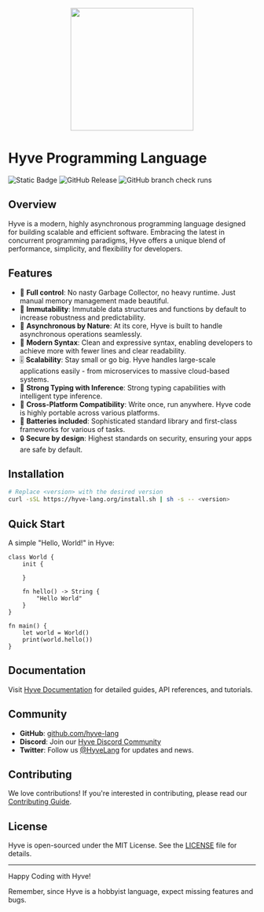 <p align="center">
  <img src="https://i.imgur.com/f7XHEDZ.png" style="height:250px;" />
</p>

# Hyve Programming Language
![Static Badge](https://img.shields.io/badge/C%2B%2B-20-purple) ![GitHub Release](https://img.shields.io/github/v/release/broken-bytes/Hyve?include_prereleases&sort=semver&label=version)
![GitHub branch check runs](https://img.shields.io/github/check-runs/broken-bytes/Hyve/main) 

## Overview
Hyve is a modern, highly asynchronous programming language designed for building scalable and efficient software. Embracing the latest in concurrent programming paradigms, Hyve offers a unique blend of performance, simplicity, and flexibility for developers.

## Features
- 🔮 **Full control**: No nasty Garbage Collector, no heavy runtime. Just manual memory management made beautiful.
- 🧊 **Immutability**: Immutable data structures and functions by default to increase robustness and predictability. 
- 🧵 **Asynchronous by Nature**: At its core, Hyve is built to handle asynchronous operations seamlessly.
- 🔮 **Modern Syntax**: Clean and expressive syntax, enabling developers to achieve more with fewer lines and clear readability.
- 🎚️ **Scalability**: Stay small or go big. Hyve handles large-scale applications easily - from microservices to massive cloud-based systems.
- 🔗 **Strong Typing with Inference**: Strong typing capabilities with intelligent type inference.
- 🤝 **Cross-Platform Compatibility**: Write once, run anywhere. Hyve code is highly portable across various platforms.
- 🔋 **Batteries included**: Sophisticated standard library and first-class frameworks for various of tasks.
- 🔒 **Secure by design**: Highest standards on security, ensuring your apps are safe by default.

## Installation
```bash
# Replace <version> with the desired version
curl -sSL https://hyve-lang.org/install.sh | sh -s -- <version>
```

## Quick Start
A simple "Hello, World!" in Hyve:

```hyve
class World {
    init {

    }

    fn hello() -> String {
        "Hello World"
    }
}

fn main() {
    let world = World()
    print(world.hello())
}
```

## Documentation
Visit [Hyve Documentation](https://hyve-lang.org/docs) for detailed guides, API references, and tutorials.

## Community
- **GitHub**: [github.com/hyve-lang](https://github.com/broken-bytes/hyve)
- **Discord**: Join our [Hyve Discord Community](https://discord.gg/hyve-lang)
- **Twitter**: Follow us [@HyveLang](https://twitter.com/HyveLang) for updates and news.

## Contributing
We love contributions! If you're interested in contributing, please read our [Contributing Guide](https://github.com/hyve-lang/hyve/CONTRIBUTING.md).

## License
Hyve is open-sourced under the MIT License. See the [LICENSE](https://github.com/hyve-lang/hyve/LICENSE.md) file for details.

---

Happy Coding with Hyve!

Remember, since Hyve is a hobbyist language, expect missing features and bugs.
